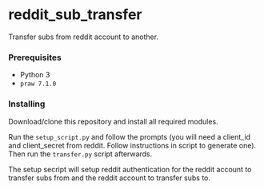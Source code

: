 # reddit_sub_transfer

Transfer subs from reddit account to another.


### Prerequisites
* Python 3
* `praw 7.1.0`

### Installing

Download/clone this repository and install all required modules.

Run the `setup_script.py` and follow the prompts (you will need a client_id and client_secret from reddit. Follow instructions in script to generate one). Then run the `transfer.py` script afterwards. 

The setup secript will setup reddit authentication for the reddit account to transfer subs from and the reddit account to transfer subs to.
